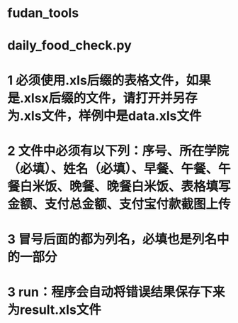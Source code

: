# fudan_tools

# daily_food_check.py
# 1 必须使用.xls后缀的表格文件，如果是.xlsx后缀的文件，请打开并另存为.xls文件，样例中是data.xls文件
# 2 文件中必须有以下列：序号、所在学院（必填）、姓名（必填）、早餐、午餐、午餐白米饭、晚餐、晚餐白米饭、表格填写金额、支付总金额、支付宝付款截图上传
# 3 冒号后面的都为列名，必填也是列名中的一部分
# 3 run：程序会自动将错误结果保存下来为result.xls文件
